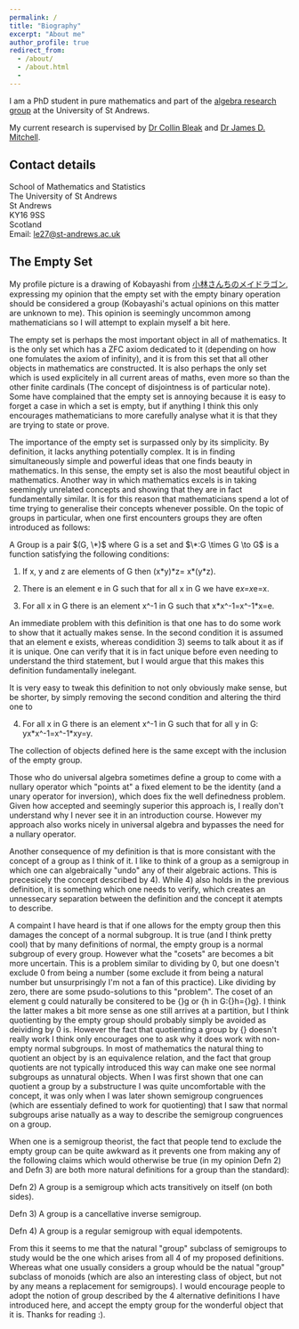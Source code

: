 ```yaml
---
permalink: /
title: "Biography"
excerpt: "About me"
author_profile: true
redirect_from:
  - /about/
  - /about.html
  -
---
```


I am a PhD student in pure mathematics and part of the [algebra research group](http://www.mcs.st-and.ac.uk/pg/pure/Algebra/) at the University of St Andrews.

My current research is supervised by [Dr Collin Bleak](http://www-groups.mcs.st-andrews.ac.uk/~collin/) and
[Dr James D. Mitchell](http://www-groups.mcs.st-andrews.ac.uk/~jamesm/).

## Contact details

School of Mathematics and Statistics  
The University of St Andrews  
St Andrews  
KY16 9SS  
Scotland  
Email: le27@st-andrews.ac.uk

## The Empty Set

My profile picture is a drawing of Kobayashi from [小林さんちのメイドラゴン](https://en.wikipedia.org/wiki/Miss_Kobayashi%27s_Dragon_Maid), expressing my opinion that the empty set with the empty binary operation should be considered a group (Kobayashi's actual opinions on this matter are unknown to me). This opinion is seemingly uncommon among mathematicians so I will attempt to explain myself a bit here.

The empty set is perhaps the most important object in all of mathematics. It is the only set which has a ZFC axiom dedicated to it (depending on how one fomulates the axiom of infinity), and it is from this set that all other objects in mathematics are constructed. It is also perhaps the only set which is used explicitely in all current areas of maths, even more so than the other finite cardinals (The concept of disjointness is of particular note). Some have complained that the empty set is annoying because it is easy to forget a case in which a set is empty, but if anything I think this only encourages mathematicians to more carefully analyse what it is that they are trying to state or prove.

The importance of the empty set is surpassed only by its simplicity. By definition, it lacks anything potentially complex. It is in finding simultaneously simple and powerful ideas that one finds beauty in mathematics. In this sense, the empty set is also the most beautiful object in mathematics. Another way in which mathematics excels is in taking seemingly unrelated concepts and showing that they are in fact fundamentally similar. It is for this reason that mathematicians spend a lot of time trying to generalise their concepts whenever possible. On the topic of groups in particular, when one first encounters groups they are often introduced as follows:

A Group is a pair $(G, \*)$ where G is a set and $\*:G \times G \to G$ is a function satisfying the following conditions:

1) If x, y and z are elements of G then (x\*y)\*z= x\*(y\*z).

2) There is an element e in G such that for all x in G we have e*x=x*e=x.

3) For all x in G there is an element x^-1 in G such that x\*x^-1=x^-1\*x=e.

An immediate problem with this definition is that one has to do some work to show that it actually makes sense. In the second condition it is assumed that an element e exists, whereas condidition 3) seems to talk about it as if it is unique. One can verify that it is in fact unique before even needing to understand the third statement, but I would argue that this makes this definition fundamentally inelegant.

It is very easy to tweak this definition to not only obviously make sense, but be shorter, by simply removing the second condition and altering the third one to

4) For all x in G there is an element x^-1 in G such that for all y in G: yx\*x^-1=x^-1\*xy=y.

The collection of objects defined here is the same except with the inclusion of the empty group.

Those who do universal algebra sometimes define a group to come with a nullary operator which "points at" a fixed element to be the identity (and a unary operator for inversion), which does fix the well definedness problem. Given how accepted and seemingly superior this approach is, I really don't understand why I never see it in an introduction course. However my approach also works nicely in universal algebra and bypasses the need for a nullary operator.

Another consequence of my definition is that is more consistant with the concept of a group as I think of it. I like to think of a group as a semigroup in which one can algebraically "undo" any of their algebraic actions. This is precesicely the concept described by 4). While 4) also holds in the previous definition, it is something which one needs to verify, which creates an unnessecary separation between the definition and the concept it atempts to describe.

A compaint I have heard is that if one allows for the empty group then this damages the concept of a normal subgroup. It is true (and I think pretty cool) that by many definitions of normal, the empty group is a normal subgroup of every group. However what the "cosets" are becomes a bit more uncertain. This is a problem similar to dividing by 0, but one doesn't exclude 0 from being a number (some exclude it from being a natural number but unsurprisingly I'm not a fan of this practice). Like dividing by zero, there are some psudo-solutions to this "problem". The coset of an element g could naturally be consitered to be {}g or {h in G:{}h={}g}. I think the latter makes a bit more sense as one still arrives at a partition, but I think quotienting by the empty group should probably simply be avoided as deividing by 0 is. However the fact that quotienting a group by {} doesn't really work I think only encourages one to ask why it does work with non-empty normal subgroups. In most of mathematics the natural thing to quotient an object by is an equivalence relation, and the fact that group quotients are not typically introduced this way can make one see normal subgroups as unnatural objects. When I was first shown that one can quotient a group by a substructure I was quite uncomfortable with the concept, it was only when I was later shown semigroup congruences (which are essentialy defined to work for quotienting) that I saw that normal subgroups arise natually as a way to describe the semigroup congruences on a group. 

When one is a semigroup theorist, the fact that people tend to exclude the empty group can be quite awkward as it prevents one from making any of the following claims which would otherwise be true (in my opinion Defn 2) and Defn 3) are both more natural definitions for a group than the standard):

Defn 2) A group is a semigroup which acts transitively on itself (on both sides).

Defn 3) A group is a cancellative inverse semigroup.

Defn 4) A group is a regular semigroup with equal idempotents.

From this it seems to me that the natural "group" subclass of semigroups to study would be the one which arises from all 4 of my proposed definitions. Whereas what one usually considers a group whould be the natual "group" subclass of monoids (which are also an interesting class of object, but not by any means a replacement for semigroups). I would encourage people to adopt the notion of group described by the 4 alternative definitions I have introduced here, and accept the empty group for the wonderful object that it is. Thanks for reading :).


